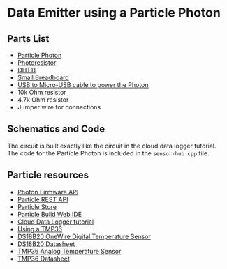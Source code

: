 # Data Emitter using a Particle Photon

## Parts List

* [Particle Photon](https://store.particle.io/collections/photon)
* [Photoresistor](http://www.amazon.com/Sensitive-Resistor-Photoresistor-Optoresistor-GM5539/dp/B00AQVYWA2?ie=UTF8&psc=1&redirect=true&ref_=oh_aui_detailpage_o03_s00)
* [DHT11](https://www.adafruit.com/products/386)
* [Small Breadboard](http://www.amazon.com/microtivity-IB400-400-point-Experiment-Breadboard/dp/B0084A7PI8?ie=UTF8&psc=1&redirect=true&ref_=oh_aui_detailpage_o03_s00)
* [USB to Micro-USB cable to power the Photon](http://www.amazon.com/AmazonBasics-Micro-USB-USB-Cable-2-Pack/dp/B00NH13O7K?ie=UTF8&psc=1&redirect=true&ref_=oh_aui_detailpage_o03_s00)
* 10k Ohm resistor
* 4.7k Ohm resistor
* Jumper wire for connections

## Schematics and Code

The circuit is built exactly like the circuit in the cloud data logger tutorial. The code for the Particle Photon is included in the `sensor-hub.cpp` file. 

## Particle resources

* [Photon Firmware API](https://docs.particle.io/reference/firmware/photon/)
* [Particle REST API](https://docs.particle.io/reference/api/)
* [Particle Store](https://store.particle.io/)
* [Particle Build Web IDE](https://build.particle.io/build/)
* [Cloud Data Logger tutorial](https://www.openhomeautomation.net/cloud-data-logger-particle-photon/)
* [Using a TMP36](https://learn.adafruit.com/tmp36-temperature-sensor/using-a-temp-sensor)
* [DS18B20 OneWire Digital Temperature Sensor](https://www.sparkfun.com/products/245)
* [DS18B20 Datasheet](http://datasheets.maximintegrated.com/en/ds/DS18B20.pdf)
* [TMP36 Analog Temperature Sensor](https://www.adafruit.com/products/165?&main_page=product_info&cPath=35&products_id=165)
* [TMP36 Datasheet](http://www.analog.com/media/en/technical-documentation/data-sheets/TMP35_36_37.pdf)
